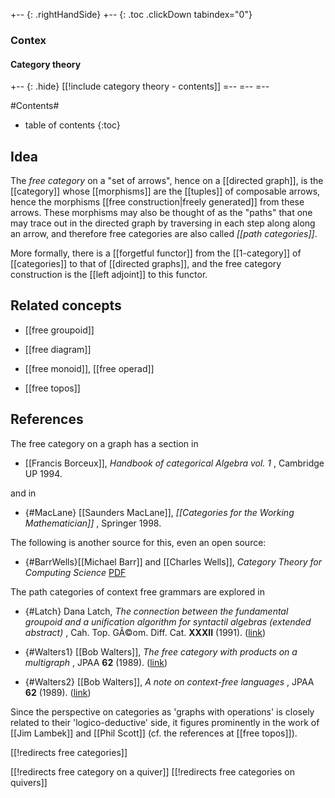 
+-- {: .rightHandSide}
+-- {: .toc .clickDown tabindex="0"}
### Contex
#### Category theory
+-- {: .hide}
[[!include category theory - contents]]
=--
=--
=--


#Contents#
* table of contents
{:toc}

## Idea

The _free category_ on a "set of arrows", hence on a [[directed graph]], is the [[category]] whose [[morphisms]] are the [[tuples]] of composable arrows, hence the morphisms [[free construction|freely generated]] from these arrows. These morphisms may also be thought of as the "paths" that one may trace out in the directed graph by traversing in each step along along an arrow, and therefore free categories are also called _[[path categories]]_.

More formally, there is a [[forgetful functor]] from the [[1-category]] of [[categories]] to that of [[directed graphs]], and the free category construction is the [[left adjoint]] to this functor.


## Related concepts

* [[free groupoid]]

* [[free diagram]]

* [[free monoid]], [[free operad]]

* [[free topos]]


## References

The free category on a graph has a section in

* [[Francis Borceux]], _Handbook of categorical Algebra vol. 1_ , Cambridge UP 1994.

and in 

* {#MacLane} [[Saunders MacLane]], _[[Categories for the Working Mathematician]]_ , Springer 1998.

The following is another source for this, even an open source:

* {#BarrWells}[[Michael Barr]] and [[Charles Wells]], _Category Theory for Computing Science_ [PDF](http://www.math.mcgill.ca/triples/Barr-Wells-ctcs.pdf)

The path categories of context free grammars are explored in

* {#Latch} Dana Latch, _The connection between the fundamental groupoid and a unification algorithm for syntactil algebras (extended abstract)_ , Cah. Top. GÃ©om. Diff. Cat. **XXXII** (1991).  ([link](http://www.numdam.org/item?id=CTGDC_1991__32_3_203_0))

* {#Walters1} [[Bob Walters]], _The free category with products on a multigraph_ , JPAA **62** (1989). ([link](http://www.sciencedirect.com/science/article/pii/0022404989901527))

* {#Walters2} [[Bob Walters]], _A note on context-free languages_ , JPAA **62** (1989). ([link](http://www.sciencedirect.com/science/article/pii/0022404989901515))

Since the perspective on categories as 'graphs with operations' is closely related to their 'logico-deductive' side, it figures prominently in the work of [[Jim Lambek]] and [[Phil Scott]] (cf. the references at [[free topos]]).





[[!redirects free categories]]

[[!redirects free category on a quiver]]
[[!redirects free categories on quivers]]
